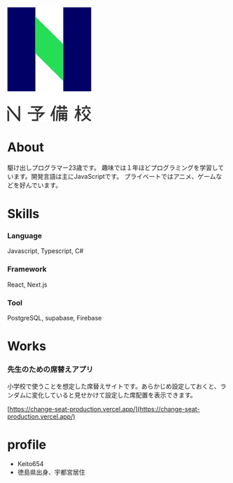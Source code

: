 ![N予備校ロゴ](c488c5e9-private.png)

# About

駆け出しプログラマー23歳です。
趣味では１年ほどプログラミングを学習しています。開発言語は主にJavaScriptです。
プライベートではアニメ、ゲームなどを好んでいます。

# Skills
### Language
Javascript, Typescript, C#  

### Framework
React, Next.js  

### Tool
PostgreSQL, supabase, Firebase  

# Works
### 先生のための席替えアプリ
小学校で使うことを想定した席替えサイトです。あらかじめ設定しておくと、ランダムに変化していると見せかけて設定した席配置を表示できます。

[https://change-seat-production.vercel.app/](https://change-seat-production.vercel.app/)

# profile
- Keito654
- 徳島県出身、宇都宮居住
